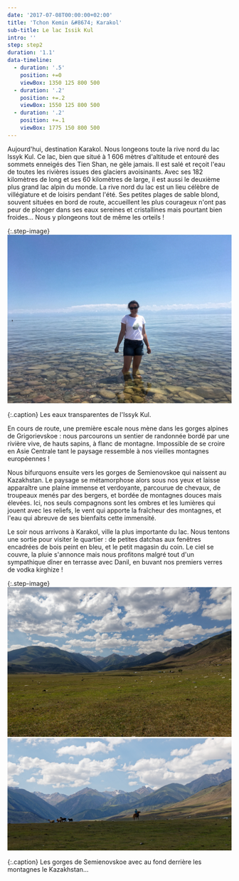 ```yaml
---
date: '2017-07-08T00:00:00+02:00'
title: 'Tchon Kemin &#8674; Karakol'
sub-title: Le lac Issik Kul
intro: ''
step: step2
duration: '1.1'
data-timeline:
  - duration: '.5'
    position: +=0
    viewBox: 1350 125 800 500
  - duration: '.2'
    position: +=.2
    viewBox: 1550 125 800 500
  - duration: '.2'
    position: +=.1
    viewBox: 1775 150 800 500
---
```

Aujourd'hui, destination Karakol.  Nous longeons toute la rive nord du lac Issyk Kul.
Ce lac, bien que situé à 1 606 mètres d'altitude et entouré des sommets enneigés des Tien Shan, ne gèle jamais. Il est salé et reçoit l'eau de toutes les rivières issues des glaciers avoisinants. Avec ses 182 kilomètres de long et ses 60 kilomètres de large, il est aussi le deuxième plus grand lac alpin du monde. 
La rive nord du lac est un lieu célèbre de villégiature et de loisirs pendant l'été. Ses petites plages de sable blond, souvent situées en bord de route, accueillent les plus courageux n'ont pas peur de plonger dans ses eaux sereines et cristallines mais pourtant bien froides... Nous y plongeons tout de même les orteils ! 

{:.step-image}
[![](/assets/img/uploads/kyrgyzstan_10-07-2018_03.jpg)](/assets/img/uploads/kyrgyzstan_10-07-2018_03.jpg "Lac Issyk kul")

{:.caption}
Les eaux transparentes de l'Issyk Kul.

En cours de route, une première escale nous mène dans les gorges alpines de Grigorievskoe : nous parcourons un sentier de randonnée bordé par une rivière vive, de hauts sapins, à flanc de montagne. Impossible de se croire en Asie Centrale tant le paysage ressemble à nos vieilles montagnes européennes !

Nous bifurquons ensuite vers les gorges de Semienovskoe qui naissent au Kazakhstan. Le paysage se métamorphose alors sous nos yeux et laisse apparaître une plaine immense et verdoyante, parcourue de chevaux, de troupeaux menés par des bergers, et bordée de montagnes douces mais élevées. Ici, nos seuls compagnons sont les ombres et les lumières qui jouent avec les reliefs, le vent qui apporte la fraîcheur des montagnes, et l'eau qui abreuve de ses bienfaits cette immensité.

Le soir nous arrivons à Karakol, ville la plus importante du lac. 
Nous tentons une sortie pour visiter le quartier : de petites datchas aux fenêtres encadrées de bois peint en bleu, et le petit magasin du coin. 
Le ciel se couvre, la pluie s'annonce mais nous profitons malgré tout d'un sympathique dîner en terrasse avec Danil, en buvant nos premiers verres de vodka kirghize !

{:.step-image}
[![](/assets/img/uploads/kyrgyzstan_10-07-2018_01.jpg)](/assets/img/uploads/kyrgyzstan_10-07-2018_01.jpg "Semienovskoe")
[![](/assets/img/uploads/kyrgyzstan_10-07-2018_02.jpg)](/assets/img/uploads/kyrgyzstan_10-07-2018_02.jpg "Semienovskoe")

{:.caption}
Les gorges de Semienovskoe avec au fond derrière les montagnes le Kazakhstan...
